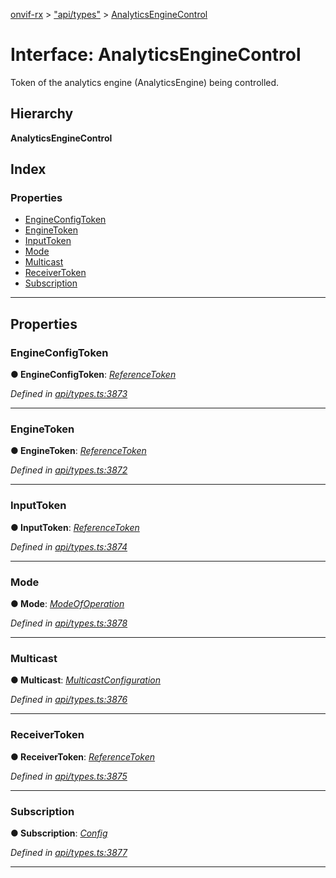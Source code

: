 [onvif-rx](../README.md) > ["api/types"](../modules/_api_types_.md) > [AnalyticsEngineControl](../interfaces/_api_types_.analyticsenginecontrol.md)

# Interface: AnalyticsEngineControl

Token of the analytics engine (AnalyticsEngine) being controlled.

## Hierarchy

**AnalyticsEngineControl**

## Index

### Properties

* [EngineConfigToken](_api_types_.analyticsenginecontrol.md#engineconfigtoken)
* [EngineToken](_api_types_.analyticsenginecontrol.md#enginetoken)
* [InputToken](_api_types_.analyticsenginecontrol.md#inputtoken)
* [Mode](_api_types_.analyticsenginecontrol.md#mode)
* [Multicast](_api_types_.analyticsenginecontrol.md#multicast)
* [ReceiverToken](_api_types_.analyticsenginecontrol.md#receivertoken)
* [Subscription](_api_types_.analyticsenginecontrol.md#subscription)

---

## Properties

<a id="engineconfigtoken"></a>

###  EngineConfigToken

**● EngineConfigToken**: *[ReferenceToken](../modules/_api_types_.md#referencetoken)*

*Defined in [api/types.ts:3873](https://github.com/patrickmichalina/onvif-rx/blob/1596479/src/api/types.ts#L3873)*

___
<a id="enginetoken"></a>

###  EngineToken

**● EngineToken**: *[ReferenceToken](../modules/_api_types_.md#referencetoken)*

*Defined in [api/types.ts:3872](https://github.com/patrickmichalina/onvif-rx/blob/1596479/src/api/types.ts#L3872)*

___
<a id="inputtoken"></a>

###  InputToken

**● InputToken**: *[ReferenceToken](../modules/_api_types_.md#referencetoken)*

*Defined in [api/types.ts:3874](https://github.com/patrickmichalina/onvif-rx/blob/1596479/src/api/types.ts#L3874)*

___
<a id="mode"></a>

###  Mode

**● Mode**: *[ModeOfOperation](../enums/_api_types_.modeofoperation.md)*

*Defined in [api/types.ts:3878](https://github.com/patrickmichalina/onvif-rx/blob/1596479/src/api/types.ts#L3878)*

___
<a id="multicast"></a>

###  Multicast

**● Multicast**: *[MulticastConfiguration](_api_types_.multicastconfiguration.md)*

*Defined in [api/types.ts:3876](https://github.com/patrickmichalina/onvif-rx/blob/1596479/src/api/types.ts#L3876)*

___
<a id="receivertoken"></a>

###  ReceiverToken

**● ReceiverToken**: *[ReferenceToken](../modules/_api_types_.md#referencetoken)*

*Defined in [api/types.ts:3875](https://github.com/patrickmichalina/onvif-rx/blob/1596479/src/api/types.ts#L3875)*

___
<a id="subscription"></a>

###  Subscription

**● Subscription**: *[Config](_api_types_.config.md)*

*Defined in [api/types.ts:3877](https://github.com/patrickmichalina/onvif-rx/blob/1596479/src/api/types.ts#L3877)*

___

